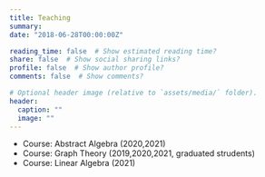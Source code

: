 ```yaml
---
title: Teaching
summary: 
date: "2018-06-28T00:00:00Z"

reading_time: false  # Show estimated reading time?
share: false  # Show social sharing links?
profile: false  # Show author profile?
comments: false  # Show comments?

# Optional header image (relative to `assets/media/` folder).
header:
  caption: ""
  image: ""
---
```


- Course: Abstract Algebra (2020,2021)
- Course: Graph Theory (2019,2020,2021, graduated strudents)
- Course: Linear Algebra (2021) 